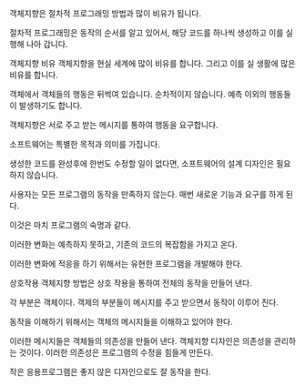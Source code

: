 객체지향은 절차적 프로그래밍 방법과 많이 비유가 됩니다.

절차적 프로그래밍은 동작의 순서를 알고 있어서, 해당 코드를 하나씩 생성하고 이를 실행해 나아 갑니다.



객체지향 비유
객체지향을 현실 세계에 많이 비유를 합니다. 그리고 이를 실 생활에 많은 비유를 합니다.

객체에서 객체들의 행동은 뒤썩여 있습니다.
순차적이지 않습니다. 예측 이외의 행동들이 발생하기도 합니다.


객체지향은 서로 주고 받는 메시지를 통하여 행동을 요구합니다.

소프트웨어는 특별한 목적과 의미를 가집니다.


생성한 코드를 완성후에 한번도 수정할 일이 없다면, 소프트웨어의 설계 디자인은 필요하지 않습니다.

사용자는 모든 프로그램의 동작을 만족하지 않는다. 매번 새로운 기능과 요구를 하게 된다.

이것은 마치 프로그램의 숙명과 같다.

이러한 변화는 예측하지 못하고, 기존의 코드의 복잡함을 가지고 온다.

이러한 변화에 적응을 하기 위해서는 유현한 프로그램을 개발해야 한다.

상호작용
객체지향 방법은 상호 작용을 통하여 전체의 동작을 만들어 낸다.

각 부분은 객체이다.
객제의 부분들이 메시지를 주고 받으면서 동작이 이루어 진다.

동작을 이해하기 위해서는 객체의 메시지들을 이해하고 있어야 한다.

이러한 메시지들은 객체들의 의존성을 만들어 낸다. 객체지향 디자인은 의존성을 관리하는 것이다. 이러한 의존성은 프로그램의 수정을 힘들게 만든다.


작은 응용프로그램은 좋지 않은 디자인으로도 잘 동작을 한다.





